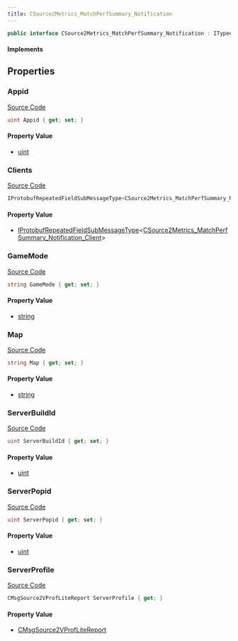 ```yaml
---
title: CSource2Metrics_MatchPerfSummary_Notification
---
```


```csharp
public interface CSource2Metrics_MatchPerfSummary_Notification : ITypedProtobuf<CSource2Metrics_MatchPerfSummary_Notification>, INativeHandle
```

#### Implements

## Properties

### Appid

[Source Code](https://github.com/swiftly-solution/swiftlys2/blob/beta/managed/src/SwiftlyS2.Generated/Protobufs/Interfaces/CSource2Metrics_MatchPerfSummary_Notification.cs#L13)

```csharp
uint Appid { get; set; }
```

#### Property Value

- [uint](https://learn.microsoft.com/dotnet/api/system.uint32)

### Clients

[Source Code](https://github.com/swiftly-solution/swiftlys2/blob/beta/managed/src/SwiftlyS2.Generated/Protobufs/Interfaces/CSource2Metrics_MatchPerfSummary_Notification.cs#L28)

```csharp
IProtobufRepeatedFieldSubMessageType<CSource2Metrics_MatchPerfSummary_Notification_Client> Clients { get; }
```

#### Property Value

- [IProtobufRepeatedFieldSubMessageType](/docs/api/shared/netmessages/iprotobufrepeatedfieldsubmessagetype-1)<[CSource2Metrics_MatchPerfSummary_Notification_Client](/docs/api/shared/protobufdefinitions/csource2metrics_matchperfsummary_notification_client)>

### GameMode

[Source Code](https://github.com/swiftly-solution/swiftlys2/blob/beta/managed/src/SwiftlyS2.Generated/Protobufs/Interfaces/CSource2Metrics_MatchPerfSummary_Notification.cs#L16)

```csharp
string GameMode { get; set; }
```

#### Property Value

- [string](https://learn.microsoft.com/dotnet/api/system.string)

### Map

[Source Code](https://github.com/swiftly-solution/swiftlys2/blob/beta/managed/src/SwiftlyS2.Generated/Protobufs/Interfaces/CSource2Metrics_MatchPerfSummary_Notification.cs#L31)

```csharp
string Map { get; set; }
```

#### Property Value

- [string](https://learn.microsoft.com/dotnet/api/system.string)

### ServerBuildId

[Source Code](https://github.com/swiftly-solution/swiftlys2/blob/beta/managed/src/SwiftlyS2.Generated/Protobufs/Interfaces/CSource2Metrics_MatchPerfSummary_Notification.cs#L19)

```csharp
uint ServerBuildId { get; set; }
```

#### Property Value

- [uint](https://learn.microsoft.com/dotnet/api/system.uint32)

### ServerPopid

[Source Code](https://github.com/swiftly-solution/swiftlys2/blob/beta/managed/src/SwiftlyS2.Generated/Protobufs/Interfaces/CSource2Metrics_MatchPerfSummary_Notification.cs#L22)

```csharp
uint ServerPopid { get; set; }
```

#### Property Value

- [uint](https://learn.microsoft.com/dotnet/api/system.uint32)

### ServerProfile

[Source Code](https://github.com/swiftly-solution/swiftlys2/blob/beta/managed/src/SwiftlyS2.Generated/Protobufs/Interfaces/CSource2Metrics_MatchPerfSummary_Notification.cs#L25)

```csharp
CMsgSource2VProfLiteReport ServerProfile { get; }
```

#### Property Value

- [CMsgSource2VProfLiteReport](/docs/api/shared/protobufdefinitions/cmsgsource2vproflitereport)

